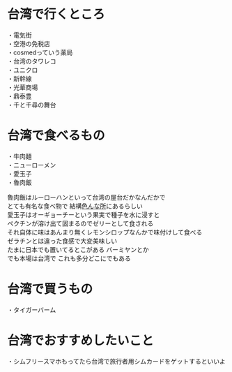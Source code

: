 # 台湾で行くところ

・電気街  
・空港の免税店  
・cosmedっていう薬局  
・台湾のタワレコ  
・ユニクロ  
・新幹線  
・光華商場  
・鼎泰豊  
・千と千尋の舞台  

# 台湾で食べるもの

・牛肉麺  
・ニューローメン  
・愛玉子  
・魯肉飯  

魯肉飯はルーローハンといって台湾の屋台だかなんだかで  
とても有名な食べ物で 結構[色んな所](https://www.google.co.jp/search?q=%E9%AD%AF%E8%82%89%E9%A3%AF+%E5%8F%B0%E5%8C%97+%E3%81%8A%E3%81%99%E3%81%99%E3%82%81&ie=UTF-8&oe=UTF-8&hl=ja-jp&client=safari)にあるらしい  
愛玉子はオーギョーチーという果実で種子を水に浸すと  
ペクチンが溶け出て固まるのでゼリーとして食される  
それ自体に味はあんまり無くレモンシロップなんかで味付けして食べる  
ゼラチンとは違った食感で大変美味しい  
たまに日本でも置いてるとこがある バーミヤンとか  
でも本場は台湾で これも多分どこにでもある


# 台湾で買うもの

・タイガーバーム  

# 台湾でおすすめしたいこと

・シムフリースマホもってたら台湾で旅行者用シムカードをゲットするといいよ  
